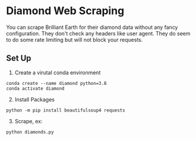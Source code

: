 # Diamond Web Scraping

You can scrape Brilliant Earth for their diamond data without any fancy configuration. They don't check any headers like user agent. They do seem to do some rate limiting but will not block your requests.

## Set Up

1. Create a virutal conda environment
```
conda create --name diamond python=3.8
conda activate diamond
```

2. Install Packages
```
python -m pip install beautifulsoup4 requests
```

3. Scrape, ex:
```
python diamonds.py
```
